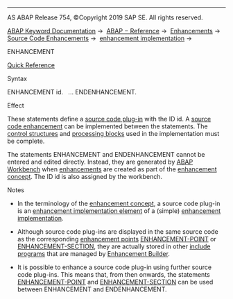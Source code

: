   

* * *

AS ABAP Release 754, ©Copyright 2019 SAP SE. All rights reserved.

[ABAP Keyword Documentation](javascript:call_link\('abenabap.htm'\)) →  [ABAP − Reference](javascript:call_link\('abenabap_reference.htm'\)) →  [Enhancements](javascript:call_link\('abenenhancement_framework.htm'\)) →  [Source Code Enhancements](javascript:call_link\('abensource_code_enhancement.htm'\)) →  [enhancement implementation](javascript:call_link\('abenenh_implementation.htm'\)) → 

ENHANCEMENT

[Quick Reference](javascript:call_link\('abapenhancement_shortref.htm'\))

Syntax

ENHANCEMENT id.
  ...
ENDENHANCEMENT.

Effect

These statements define a [source code plug-in](javascript:call_link\('abensource_code_plugin_glosry.htm'\) "Glossary Entry") with the ID id. A [source code enhancement](javascript:call_link\('abensource_code_enhancement_glosry.htm'\) "Glossary Entry") can be implemented between the statements. The [control structures](javascript:call_link\('abencontrol_structure_glosry.htm'\) "Glossary Entry") and [processing blocks](javascript:call_link\('abenprocessing_block_glosry.htm'\) "Glossary Entry") used in the implementation must be complete.

The statements ENHANCEMENT and ENDENHANCEMENT cannot be entered and edited directly. Instead, they are generated by [ABAP Workbench](javascript:call_link\('abenabap_workbench_glosry.htm'\) "Glossary Entry") when [enhancements](javascript:call_link\('abenenhancement_glosry.htm'\) "Glossary Entry") are created as part of the [enhancement concept](javascript:call_link\('abenenhancement_concept_glosry.htm'\) "Glossary Entry"). The ID id is also assigned by the workbench.

Notes

-   In the terminology of the [enhancement concept](javascript:call_link\('abenenhancement_concept_glosry.htm'\) "Glossary Entry"), a source code plug-in is an [enhancement implementation element](javascript:call_link\('abenenhancement_impl_elem_glosry.htm'\) "Glossary Entry") of a (simple) [enhancement implementation](javascript:call_link\('abensimple_enhancement_impl_glosry.htm'\) "Glossary Entry").
    
-   Although source code plug-ins are displayed in the same source code as the corresponding [enhancement points](javascript:call_link\('abenenhancement_point_glosry.htm'\) "Glossary Entry") [ENHANCEMENT-POINT](javascript:call_link\('abapenhancement-point.htm'\)) or [ENHANCEMENT-SECTION](javascript:call_link\('abapenhancement-section.htm'\)), they are actually stored in other [include programs](javascript:call_link\('abeninclude_program_glosry.htm'\) "Glossary Entry") that are managed by [Enhancement Builder](javascript:call_link\('abenenhancement_builder_glosry.htm'\) "Glossary Entry").
    
-   It is possible to enhance a source code plug-in using further source code plug-ins. This means that, from then onwards, the statements [ENHANCEMENT-POINT](javascript:call_link\('abapenhancement-point.htm'\)) and [ENHANCEMENT-SECTION](javascript:call_link\('abapenhancement-section.htm'\)) can be used between ENHANCEMENT and ENDENHANCEMENT.